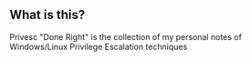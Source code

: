 ## What is this?
Privesc "Done Right" is the collection of my personal notes of Windows/Linux Privilege Escalation techniques
